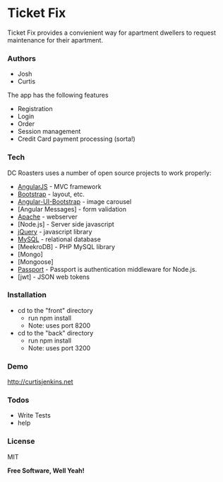 # Ticket Fix

Ticket Fix provides a convienient way for apartment dwellers to request maintenance for their apartment.

### Authors
- Josh
- Curtis

The app has the following features
- Registration
- Login
- Order
- Session management
- Credit Card payment processing (sorta!)

### Tech

DC Roasters uses a number of open source projects to work properly:

* [AngularJS] - MVC framework
* [Bootstrap] - layout, etc.
* [Angular-UI-Bootstrap] - image carousel
* [Angular Messages] - form validation
* [Apache] - webserver
* [Node.js] - Server side javascript
* [jQuery] - javascript library
* [MySQL] - relational database
* [MeekroDB] - PHP MySQL library
* [Mongo]
* [Mongoose]
* [Passport] - Passport is authentication middleware for Node.js.
* [jwt] - JSON web tokens

### Installation
  - cd to the "front" directory
    * run npm install
    * Note: uses port 8200
  - cd to the "back" directory
    * run npm install
    * Note: uses port 3200

### Demo

http://curtisjenkins.net

### Todos
 - Write Tests
 - help

### License

MIT


**Free Software, Well Yeah!**

[//]: # (These are reference links used in the body of this note and get stripped out when the markdown processor does its job. There is no need to format nicely because it shouldn't be seen. Thanks SO - http://stackoverflow.com/questions/4823468/store-comments-in-markdown-syntax)


   [PHP]: <http://www.php.net/>
   [MySQL]: <http://mysql.com>
   [Apache]: <http://apache.org>
   [Bootstrap]: <http://twitter.github.com/bootstrap/>
   [AngularJS]: <http://angularjs.org>
   [jQuery]: <http://jquery.com>
   [Angular-UI-Bootstrap]: <https://angular-ui.github.io/bootstrap/>
   [Angular-Messages]: <>
   [Passport]: <http://passportjs.org/>

